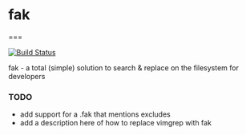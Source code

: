 # fak
===

[![Build Status](https://travis-ci.org/wbbradley/fak.png?branch=master)](https://travis-ci.org/wbbradley/fak)

fak - a total (simple) solution to search &amp; replace on the filesystem for developers

### TODO
- add support for a .fak that mentions excludes
- add a description here of how to replace vimgrep with fak
